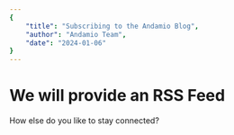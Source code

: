 ```yaml
---
{
    "title": "Subscribing to the Andamio Blog",
    "author": "Andamio Team",
    "date": "2024-01-06"
}
---
```


# We will provide an RSS Feed

How else do you like to stay connected?